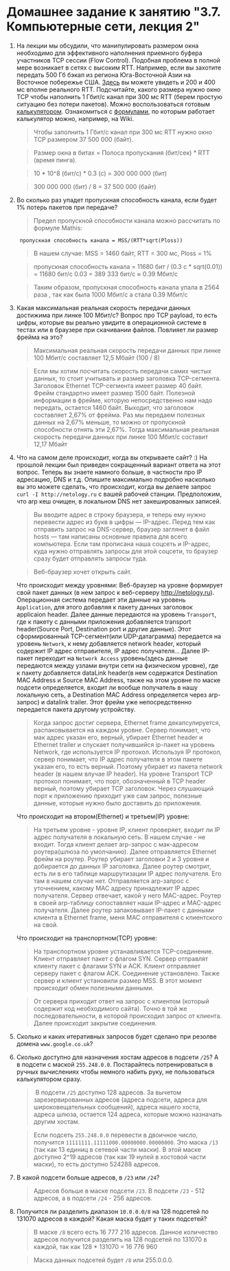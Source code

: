 # Домашнее задание к занятию "3.7. Компьютерные сети, лекция 2"

1. На лекции мы обсудили, что манипулировать размером окна необходимо для эффективного наполнения приемного буфера участников TCP сессии (Flow Control). Подобная проблема в полной мере возникает в сетях с высоким RTT. Например, если вы захотите передать 500 Гб бэкап из региона Юга-Восточной Азии на Восточное побережье США. [Здесь](https://www.cloudping.co/grid) вы можете увидеть и 200 и 400 мс вполне реального RTT. Подсчитайте, какого размера нужно окно TCP чтобы наполнить 1 Гбит/с канал при 300 мс RTT (берем простую ситуацию без потери пакетов). Можно воспользоваться готовым [калькулятором](https://www.switch.ch/network/tools/tcp_throughput/). Ознакомиться с [формулами](https://en.wikipedia.org/wiki/TCP_tuning), по которым работает калькулятор можно, например, на Wiki.

    >Чтобы заполнить 1 Гбит/с канал при 300 мс RTT нужно окно TCP размером 37 500 000 (байт).

    >Размер окна в битах = Полоса пропускания (бит/сек) * RTT (время пинга).

    >10 * 10^8 (бит/с) * 0.3 (с) = 300 000 000 (бит)

    >300 000 000 (бит) / 8 = 37 500 000 (байт)

1. Во сколько раз упадет пропускная способность канала, если будет 1% потерь пакетов при передаче?
   > Предел пропускной способности канала можно рассчитать по формуле Mathis:

        пропускная способность канала = MSS/(RTT*sqrt(Ploss))

    >В нашем случае: MSS = 1460 байт, RTT = 300 мс, Ploss = 1%
    
    >пропускная способность канала = 11680 бит / (0.3 с * sqrt(0.01)) = 11680 бит/с 0.03 = 389 333 бит/с ≈ 0.39  Мбит/с

    >Таким образом, пропускная способность канала упала в 2564 раза , так как была 1000 Мбит/с а стала 0.39  Мбит/с


1. Какая  максимальная реальная скорость передачи данных достижима при линке 100 Мбит/с? Вопрос про TCP payload, то есть цифры, которые вы реально увидите в операционной системе в тестах или в браузере при скачивании файлов. Повлияет ли размер фрейма на это?

	>Максимальная реальная скорость передачи данных при линке 100 Мбит/с составляет 12,5 Мбайт (100 / 8)

	> Если мы хотим посчитать скорость передачи самих чистых данных, то стоит учитывать и размер заголовка TCP-сегмента. Заголовок Ethernet TCP-сегмента имеет размер 40 байт. Фрейм стандартно имеет размер 1500 байт. Полезной информации в фрейме, которую непосредственно нам надо передать, остается 1460 байт. Выходит, что заголовок составляет 2,67% от фрейма. Раз мы передаем полезных данных на 2,67% меньше, то можно от пропускной способности отнять эти 2,67%. Тогда максимальная реальная скорость передачи данных при линке 100 Мбит/с составит 12,17 Мбайт

1. Что на самом деле происходит, когда вы открываете сайт? :)
На прошлой лекции был приведен сокращенный вариант ответа на этот вопрос. Теперь вы знаете намного больше, в частности про IP адресацию, DNS и т.д.
Опишите максимально подробно насколько вы это можете сделать, что происходит, когда вы делаете запрос `curl -I http://netology.ru` с вашей рабочей станции. Предположим, что arp кеш очищен, в локальном DNS нет закешированных записей.

    > Вы вводите адрес в строку браузера, и теперь ему нужно перевести адрес из букв в цифры — IP-адрес.
Перед тем как отправить запрос на DNS-сервер, браузер заглянет в файл hosts — там написаны основные правила для всего компьютера.
Если там прописана наша соцсеть и IP-адрес, куда нужно отправлять запросы для этой соцсети, то браузер сразу будет отправлять запросы туда.

    > Веб-браузер хочет открыть сайт.

	Что происходит между уровнями:
	Веб-браузер на уровне формирует свой пакет данных (в нем запрос к веб-серверу http://netology.ru). Операционная система передает эти данные на уровень `Application`, для этого добавляя к пакету данных заголовок applicaion header. Далее данные передаются на уровень `Transport`, где к пакету с данными приложения добавляется transport header(Source Port, Destination port и другие данные). Этот сформированный TCP-сегмент(или UDP-датаграмма) передается на уровень `Network`, к нему добавляется network header, который содержит IP адрес отправителя, IP адрес получателя... Далее IP-пакет переходит на `Network Access` уровень(здесь данные передаются между узлами внутри сети на физическом уровне), где к пакету добавляется dataLink header(в нем содержатся Destination MAC Address и Source MAC Address, также на этом уровне по маске подсети определяется, входит ли вообще получатель в нашу локальную сеть, a Destination MAC Address определяется через arp-запрос) и datalink trailer. Этот фрейм уже непосредственно передается пакета другому устройству.

	> Когда запрос достиг сервера, Ethernet frame декапсулируется, распаковывается на каждом уровне. Сервер понимает, что мак адрес указан его, верный, убирает Ethernet header и Ethernet trailer и спускает получившийся ip-пакет на уровень Network, где используется IP протокол. Используя IP протокол, сервер понимает, что IP адрес получателя в этом пакете указан его, то есть верный. Поэтому убирает из пакета network header (в нашем влучае IP header). На уровне Transport TCP протокол понимает, что порт, обозначенный в TCP header верный, поэтому убирает TCP заголовок. Через слушающий порт к приложению приходит уже сам запрос, полезные данные, которые нужно было доставить до приложения.
	
	Что происходит на втором(Ethernet) и третьем(IP) уровне:
	> На третьем уровне - уровне IP, клиент проверяет, входит ли IP адрес получателя в локальную сеть. В нашем случае - не входит. Тогда клиент делает arp-запрос с мак-адресом роутера(шлюза по умолчанию). Далее отправляется Ethernet фрейм на роутер. Роутер убирает заголовки 2 и 3 уровня и добирается до данных IP заголовка. Далее роутер смотрит, есть ли в его таблице маршрутизации IP адрес получателя. Его там в нашем случае нет. Отправляется arp-запрос с уточнением, какому MAC адресу принадлежит IP адрес получателя. Сервер отвечает, какой у него MAC-адрес. Роутер в своей arp-таблицу сопоставляет наши IP-адрес и MAC-адрес получателя. Далее роутер запаковывает IP-пакет с данными клиента в Ethernet frame, меня MAC отправителя с клиентского на свой.
	
	Что происходит на транспортном(TCP) уровне:
	 > На транспортном уровне устанавливается TCP-соединение. Клиент отправляет пакет с флагом SYN. Сервер отправлят клиенту пакет с флагами SYN и ACK. Клиент отправляет серверу пакет с флагом ACK. Соединение установлено. Также сервер и клиент установили размер MSS. В этот момент происходит обмен полезными данными.
	 
	 > От сервера приходит ответ на запрос с клиентом (который содержит код необходимого сайта). Точно в той же последовательности, в которой происходил запрос от клиента.
	> Далее происходит закрытие соединения.

1. Сколько и каких итеративных запросов будет сделано при резолве домена `www.google.co.uk`?

1. Сколько доступно для назначения хостам адресов в подсети `/25`? А в подсети с маской `255.248.0.0`. Постарайтесь потренироваться в ручных вычислениях чтобы немного набить руку, не пользоваться калькулятором сразу.

    > В подсети `/25` доступно 128 адресов. За вычетом зарезервированных адресов (адреса подсети, адреса для широковещательных сообщений), адреса нашего хоста, адреса шлюза, остается 124 адреса, которые можно назначать другим хостам. 

    >Если подсеть `255.248.0.0` перевести в двоичное число, получится `11111111.11111000.00000000.00000000`. Это маска `/13` (так как 13 единиц в сетевой части маски). В этой маске доступно 2^19 адресов (так как 19 нулей в хостовой части маски), то есть доступно 524288 адресов.
1. В какой подсети больше адресов, в `/23` или `/24`?

    >Адресов больше в маске подсети `/23`. В подсети `/23` - 512 адресов, а в подсети `/24` - 256 адресов.

1. Получится ли разделить диапазон `10.0.0.0/8` на 128 подсетей по 131070 адресов в каждой? Какая маска будет у таких подсетей?

    > В маске `/8` всего есть 16 777 216 адресов. Данное количество адресов получится разделить на 128 подсетей по 131070 в каждой, так как 128 * 131070 = 16 776 960

    >Маска данных подсетей будет `/8` или 255.0.0.0.
